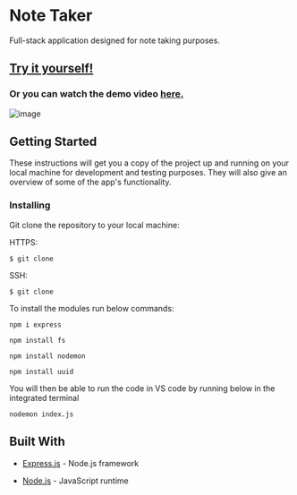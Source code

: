 # Note Taker 

Full-stack application designed for note taking purposes. 

## [Try it yourself!](    ) 

### Or you can watch the demo video [here.]()

![image]( )

## Getting Started

These instructions will get you a copy of the project up and running on your local machine for development and testing purposes. They will also give an overview of some of the app's functionality. 

### Installing

Git clone the repository to your local machine: 

HTTPS:
```
$ git clone 
```
SSH:
````
$ git clone 
````

To install the modules run below commands: 
````
npm i express
````
````
npm install fs
````
````
npm install nodemon
````
````
npm install uuid
````

You will then be able to run the code in VS code by running below in the integrated terminal
````
nodemon index.js 
````

## Built With


* [Express.js](https://expressjs.com/) - Node.js framework

* [Node.js](https://nodejs.org/en/) - JavaScript runtime

